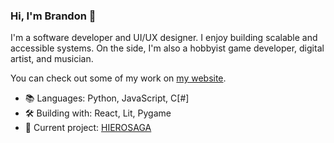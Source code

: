 ### Hi, I'm Brandon 👋
I'm a software developer and UI/UX designer. I enjoy building scalable and accessible systems. On the side, I'm also a hobbyist game developer, digital artist, and musician.

You can check out some of my work on [my website](https://semibran.github.io).

- 📚 Languages: Python, JavaScript, C[#]
- 🛠 Building with: React, Lit, Pygame
- 🚧 Current project: [HIEROSAGA](https://k-hei.itch.io/hierosaga-overture)
